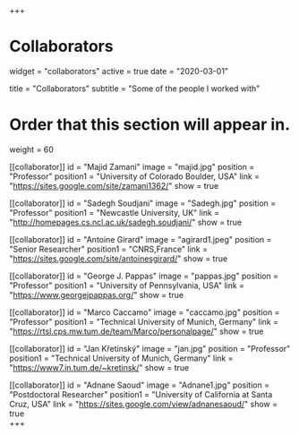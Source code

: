 +++
# Collaborators
widget = "collaborators"
active = true
date = "2020-03-01"

title = "Collaborators"
subtitle = "Some of the people I worked with"

# Order that this section will appear in.
weight = 60

[[collaborator]]
	id = "Majid Zamani"
	image = "majid.jpg"
  position = "Professor"
	position1 = "University of Colorado Boulder, USA"
	link = "https://sites.google.com/site/zamani1362/"
	show = true

[[collaborator]]
	id = "Sadegh Soudjani"
	image = "Sadegh.jpg"
  position = "Professor"
	position1 = "Newcastle University, UK"
	link = "http://homepages.cs.ncl.ac.uk/sadegh.soudjani/"
	show = true
  
[[collaborator]]
	id = "Antoine Girard"
	image = "agirard1.jpeg"
  position = "Senior Researcher"
	position1 = "CNRS,France"
	link = "https://sites.google.com/site/antoinesgirard/"
	show = true

[[collaborator]]
	id = "George J. Pappas"
	image = "pappas.jpg"
  position = "Professor"
	position1 = "University of Pennsylvania, USA"
	link = "https://www.georgejpappas.org/"
	show = true
  
[[collaborator]]
	id = "Marco Caccamo"
	image = "caccamo.jpg"
  position = "Professor"
	position1 = "Technical University of Munich, Germany"
	link = "https://rtsl.cps.mw.tum.de/team/Marco/personalpage/"
	show = true

[[collaborator]]
	id = "Jan Křetínský"
	image = "jan.jpg"
  position = "Professor"
	position1 = "Technical University of Munich, Germany"
	link = "https://www7.in.tum.de/~kretinsk/"
	show = true 
  
[[collaborator]]
	id = "Adnane Saoud"
	image = "Adnane1.jpg"
  position = "Postdoctoral Researcher"
	position1 = "University of California at Santa Cruz, USA"
	link = "https://sites.google.com/view/adnanesaoud/"
	show = true   
+++
